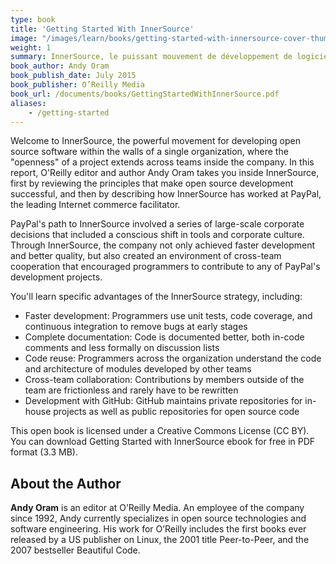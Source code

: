 ```yaml
---
type: book
title: 'Getting Started With InnerSource'
image: "/images/learn/books/getting-started-with-innersource-cover-thumb.jpg"
weight: 1
summary: InnerSource, le puissant mouvement de développement de logiciels libres dans les murs d'une organisation, où l'"ouverture" d'un projet s'étend à toutes les équipes de l'entreprise. L'auteur Andy Oram vous emmène à l'intérieur de l'InnerSource, d'abord en passant en revue les principes qui font le succès du développement de logiciels libres, puis en décrivant comment l'InnerSource a fonctionné chez PayPal.
book_author: Andy Oram
book_publish_date: July 2015
book_publisher: O’Reilly Media
book_url: /documents/books/GettingStartedWithInnerSource.pdf
aliases:
    - /getting-started
---
```


Welcome to InnerSource, the powerful movement for developing open source software within the walls of a single organization, where the "openness" of a project extends across teams inside the company. In this report, O'Reilly editor and author Andy Oram takes you inside InnerSource, first by reviewing the principles that make open source development successful, and then by describing how InnerSource has worked at PayPal, the leading Internet commerce facilitator.

PayPal's path to InnerSource involved a series of large-scale corporate decisions that included a conscious shift in tools and corporate culture. Through InnerSource, the company not only achieved faster development and better quality, but also created an environment of cross-team cooperation that encouraged programmers to contribute to any of PayPal's development projects.

You'll learn specific advantages of the InnerSource strategy, including:

* Faster development: Programmers use unit tests, code coverage, and continuous integration to remove bugs at early stages
* Complete documentation: Code is documented better, both in-code comments and less formally on discussion lists
* Code reuse: Programmers across the organization understand the code and architecture of modules developed by other teams
* Cross-team collaboration: Contributions by members outside of the team are frictionless and rarely have to be rewritten
* Development with GitHub: GitHub maintains private repositories for in-house projects as well as public repositories for open source code

This open book is licensed under a Creative Commons License (CC BY). You can download Getting Started with InnerSource ebook for free in PDF format (3.3 MB).

## About the Author

**Andy Oram** is an editor at O’Reilly Media. An employee of the company since 1992, Andy currently specializes in open source technologies and software engineering. His work for O’Reilly includes the first books ever released by a US publisher on Linux, the 2001 title Peer-to-Peer, and the 2007 bestseller Beautiful Code.
